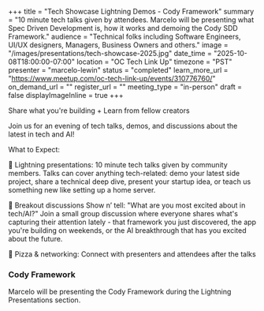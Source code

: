+++
title = "Tech Showcase Lightning Demos - Cody Framework"
summary = "10 minute tech talks given by attendees. Marcelo will be presenting what Spec Driven Development is, how it works and demoing the Cody SDD Framework."
audience = "Technical folks including Software Engineers, UI/UX designers, Managers, Business Owners and others."
image = "/images/presentations/tech-showcase-2025.jpg"
date_time = "2025-10-08T18:00:00-07:00"
location = "OC Tech Link Up"
timezone = "PST"
presenter = "marcelo-lewin"
status = "completed"
learn_more_url = "https://www.meetup.com/oc-tech-link-up/events/310776760/"
on_demand_url = ""
register_url = ""
meeting_type = "in-person"
draft = false
displayImageInline = true
+++

Share what you're building + Learn from fellow creators

Join us for an evening of tech talks, demos, and discussions about the latest in tech and AI!

What to Expect:

🎯 Lightning presentations: 10 minute tech talks given by community members. Talks can cover anything tech-related: demo your latest side project, share a technical deep dive, present your startup idea, or teach us something new like setting up a home server.

🤝 Breakout discussions Show n’ tell: "What are you most excited about in tech/AI?"
Join a small group discussion where everyone shares what's capturing their attention lately - that framework you just discovered, the app you're building on weekends, or the AI breakthrough that has you excited about the future.

🍕 Pizza & networking: Connect with presenters and attendees after the talks

### Cody Framework
Marcelo will be presenting the Cody Framework during the Lightning Presentations section.